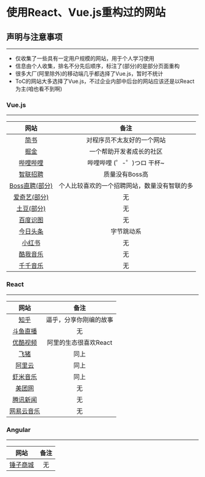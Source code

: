 # 使用React、Vue.js重构过的网站
 
## 声明与注意事项
---
- 仅收集了一些具有一定用户规模的网站，用于个人学习使用
- 信息由个人收集，排名不分先后顺序，标注了(部分)的是部分页面重构
- 很多大厂(阿里除外)的移动端几乎都选择了Vue.js，暂时不统计
- ToC的网站大多选择了Vue.js，不过企业内部中后台的网站应该还是以React为主(咱也看不到啊)

### Vue.js
---

|网站|备注|
|:---:|:---:|
|[简书](https://www.jianshu.com/)|对程序员不太友好的一个网站|
|[掘金](https://juejin.im/)|一个帮助开发者成长的社区|
|[哔哩哔哩](https://www.bilibili.com/)|哔哩哔哩 (゜-゜)つロ 干杯~|
|[智联招聘](https://www.zhaopin.com/)|质量没有Boss高|
|[Boss直聘(部分)](https://www.zhipin.com/)|个人比较喜欢的一个招聘网站，数量没有智联的多|
|[爱奇艺(部分)](https://www.iqiyi.com/)|无|
|[土豆(部分)](https://www.tudou.com/)|无|
|[百度识图](https://graph.baidu.com/pcpage/index?tpl_from=pc)|无|
|[今日头条](https://www.toutiao.com/)|字节跳动系|
|[小红书](https://www.xiaohongshu.com/)|无|
|[酷我音乐](http://www.kuwo.cn/)|无|
|[千千音乐](http://music.taihe.com/)|无|

### React
---

|网站|备注|
|:---:|:---:|
|[知乎](https://www.zhihu.com/)|逼乎，分享你刚编的故事|
|[斗鱼直播](https://www.douyu.com/)|无|
|[优酷视频](https://www.youku.com/)|阿里的生态很喜欢React|
|[飞猪](https://www.fliggy.com/)|同上|
|[阿里云](https://www.aliyun.com/)|同上|
|[虾米音乐](https://www.xiami.com/)|同上|
|[美团网](https://sjz.meituan.com/)|无|
|[腾讯新闻](https://news.qq.com/)|无|
|[网易云音乐](https://music.163.com/)|无|


### Angular
---
|网站|备注|
|:---:|:---:|
|[锤子商城](https://www.smartisan.com/)|无|
